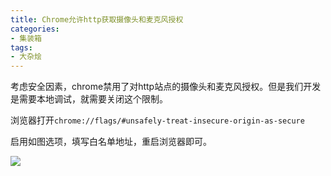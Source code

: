 ```yaml
---
title: Chrome允许http获取摄像头和麦克风授权
categories:
- 集装箱
tags:
- 大杂烩
---
```


考虑安全因素，chrome禁用了对http站点的摄像头和麦克风授权。但是我们开发是需要本地调试，就需要关闭这个限制。

浏览器打开`chrome://flags/#unsafely-treat-insecure-origin-as-secure`

启用如图选项，填写白名单地址，重启浏览器即可。

![](https://hans-blog.oss-cn-beijing.aliyuncs.com/p1.png)
